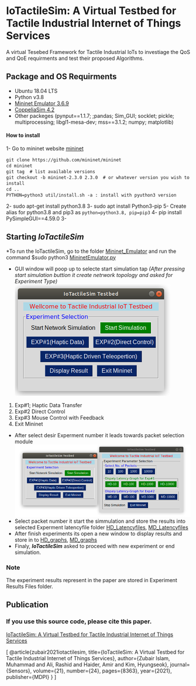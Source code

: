 # IoTactileSim: A Virtual Testbed for Tactile Industrial Internet of Things Services  
A virtual Tesebed Framework for Tactile Industrial IoTs to investiage the QoS and QoE requirments and test their proposed Algorithms.
## Package and OS Requirments 
* Ubuntu 18.04 LTS
* Python v3.8
* [Mininet Emulator 3.6.9](http://mininet.org/download/)
* [CoppeliaSim 4.2](https://www.coppeliarobotics.com/)
* Other packeges 
(pynput==1.1.7; ;pandas; Sim_GUI; socklet; pickle; multiprocessing;  libgl1-mesa-dev; mss==3.1.2; numpy; matplotlib)
#### How to install
1- Go to mininet website [mininet](https://mininet.org/download/)
```
git clone https://github.com/mininet/mininet
cd mininet
git tag  # list available versions
git checkout -b mininet-2.3.0 2.3.0  # or whatever version you wish to install
cd ..
PYTHON=python3 util/install.sh -a : install with pyuthon3 version 
```
2- sudo apt-get install python3.8
3- sudo apt install Python3-pip
5- Create alias for python3.8 and pip3 as `python=python3.8, pip=pip3`
4- pip install PySimpleGUI==4.59.0
3- 

## Starting ***IoTactileSim***
*To run the IoTactileSim, go to the folder [Mininet_Emulator](Mininet_Emulator) and run the command $sudo python3 [MininetEmulator.py](Mininet_Emulator/MininetEmulator.py)
* GUI window will poop up to selecte start simulation tap *(After pressing  start simulation buttion it create netrwork topology and asked for Experiment Type)* ![IoTactileSim](Interface_img/1.png)
1. Exp#1; Haptic Data Transfer
2. Exp#2 Direct Control
3. Exp#3 Mouse Control with Feedback
4. Exit Mininet
* After select desir Experment number it leads towards packet selection module ![IoTactileSim Packet Selection](Interface_img/2.png)
* Select packet number it start the simmulation and store the results into selected Experment latencyfile folder [HD_Latencyfiles](1_Exp_Haptic_Data/HD_latencyfiles/), [MD_Latencyfiles](2_Exp_Mouse_VREP_Feedback/MD_latencyfiles/)
* After finish experiments its open a new window to display results and store in to [HD_graphs](1_Exp_Haptic_Data/HD_graphs/), [MD_graphs](2_Exp_Mouse_VREP_Feedback/MD_graphs/)
* Finaly, ***IoTactileSim*** asked to proceed with new experiment or end simulation.

### Note
The experiment results represent in the paper are stored in Experiment Results Files folder.

## Publication
### If you use this source code, please cite this paper.
[IoTactileSim: A Virtual Testbed for Tactile Industrial Internet of Things Services](https://www.mdpi.com/1424-8220/21/24/8363)

[
@article{zubair2021iotactilesim,
  title={IoTactileSim: A Virtual Testbed for Tactile Industrial Internet of Things Services},
  author={Zubair Islam, Muhammad and Ali, Rashid and Haider, Amir and Kim, Hyungseok},
  journal={Sensors},
  volume={21},
  number={24},
  pages={8363},
  year={2021},
  publisher={MDPI}
}
]


